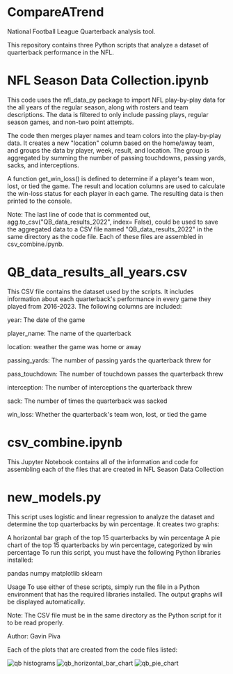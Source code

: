 # CompareATrend
National Football League Quarterback analysis tool.

This repository contains three Python scripts that analyze a dataset of quarterback performance in the NFL.

# NFL Season Data Collection.ipynb
This code uses the nfl_data_py package to import NFL play-by-play data for the all years of the regular season, along with rosters and team descriptions. The data is filtered to only include passing plays, regular season games, and non-two point attempts.

The code then merges player names and team colors into the play-by-play data. It creates a new "location" column based on the home/away team, and groups the data by player, week, result, and location. The group is aggregated by summing the number of passing touchdowns, passing yards, sacks, and interceptions.

A function get_win_loss() is defined to determine if a player's team won, lost, or tied the game. The result and location columns are used to calculate the win-loss status for each player in each game. The resulting data is then printed to the console.

Note: The last line of code that is commented out, agg.to_csv("QB_data_results_2022", index= False), could be used to save the aggregated data to a CSV file named "QB_data_results_2022" in the same directory as the code file. Each of these files are assembled in csv_combine.ipynb.

# QB_data_results_all_years.csv
This CSV file contains the dataset used by the scripts. It includes information about each quarterback's performance in every game they played from 2016-2023. The following columns are included:

year: The date of the game

player_name: The name of the quarterback

location: weather the game was home or away

passing_yards: The number of passing yards the quarterback threw for

pass_touchdown: The number of touchdown passes the quarterback threw

interception: The number of interceptions the quarterback threw

sack: The number of times the quarterback was sacked

win_loss: Whether the quarterback's team won, lost, or tied the game

# csv_combine.ipynb
This Jupyter Notebook contains all of the information and code for assembling each of the files that are created in NFL Season Data Collection

# new_models.py
This script uses logistic and linear regression to analyze the dataset and determine the top quarterbacks by win percentage. It creates two graphs:

A horizontal bar graph of the top 15 quarterbacks by win percentage
A pie chart of the top 15 quarterbacks by win percentage, categorized by win percentage
To run this script, you must have the following Python libraries installed:

pandas
numpy
matplotlib
sklearn


Usage
To use either of these scripts, simply run the file in a Python environment that has the required libraries installed. The output graphs will be displayed automatically.

Note: The CSV file must be in the same directory as the Python script for it to be read properly.

Author:
 Gavin Piva

Each of the plots that are created from the code files listed:

![qb histograms](https://user-images.githubusercontent.com/65461919/234699536-f17db1a7-9915-4ddf-a188-18b6ea8b044f.png)
![qb_horizontal_bar_chart](https://user-images.githubusercontent.com/65461919/234699565-26a671be-4724-432f-ba52-bebd7bb9b008.png)
![qb_pie_chart](https://user-images.githubusercontent.com/65461919/234699592-7df56385-d1da-4290-80b8-f9fb0281f4dd.png)
